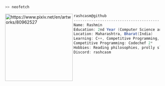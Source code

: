 ```zsh
>> neofetch
```
<!-- <img src="https://64.media.tumblr.com/34784257378ce2c51675599159735772/tumblr_nd3b8i2gL01sedjuto1_400.gifv" align="left" width="72"/><br><br><br><br> 
<img style="border-radius: 50%" align="left" src="https://img.freepik.com/premium-photo/minimal-japanese-kawaii-sleepy-lazy-girl-chibi-anime-vector-art-sticker-with-clean-bold-line-cute_655090-7394.jpg" alt="https://www.pixiv.net/en/artworks/80962527" width="255" /> -->
<img align="left" src="https://i.pinimg.com/564x/97/cb/a6/97cba6edbe6f76c76b56397cab0bc187.jpg" alt="https://www.pixiv.net/en/artworks/80962527" width="220" />

```csharp
rashcasm@github
-------------------------------------------------------------------
Name: Rashmin
Education: 2nd Year (Computer Science and Business Systems)
Location: Maharashtra, Bharat(India)
Learning: C++, Competitive Programming, MERN Stack, Python
Competitive Programming: Codechef 2*
Hobbies: Reading philosophies, prolly sleeping too xD
Discord: rashcasm
```
<br>
<!-- <p align="left">
 &nbsp; &nbsp; &nbsp; &nbsp; &nbsp; 
  <img alt="#474342" src="https://via.placeholder.com/15/3d1c1e/000000?text=+" width="25" height="20" /><img alt="#fbedf6" src="https://via.placeholder.com/15/825e60/000000?text=+" width="25" height="20" /><img alt="#c9594d" src="https://via.placeholder.com/15/946f71/000000?text=+" width="25" height="20" /><img alt="#f8b9b2" src="https://via.placeholder.com/15/623d3c/000000?text=+" width="25" height="20" /><img alt="#ae9c9d" src="https://via.placeholder.com/15/705254/000000?text=+" width="25" height="20" />
</p> -->
<br>

<!--
![LeetCode Stats](https://leetcard.jacoblin.cool/rashmin9c?theme=nord&font=Roboto&border=0)
![cf](https://codeforces-readme-stats.vercel.app/api/card?username=rashminchaudhari&theme=nord&disable_animations=false&show_icons=true&force_username=false&border_color=#00FFFFFF)
-->
